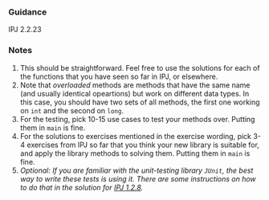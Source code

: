 ### Guidance
IPJ 2.2.23

### Notes

1. This should be straightforward. Feel free to use the solutions for each of the functions that you have seen so far in IPJ, or elsewhere.
2. Note that _overloaded_ methods are methods that have the same name (and usually identical opeartions) but work on different data types. In this case, you should have two sets of all methods, the first one working on `int` and the second on `long`.
3. For the testing, pick 10-15 use cases to test your methods over. Putting them in `main` is fine.
4. For the solutions to exercises mentioned in the exercise wording, pick 3-4 exercises from IPJ so far that you think your new library is suitable for, and apply the library methods to solving them. Putting them in `main` is fine.
5. _Optional: If you are familiar with the unit-testing library `JUnit`, the best way to write these tests is using it. There are some instructions on how to do that in the solution for [IPJ 1.2.8](homework-solutions/quadratic)._
